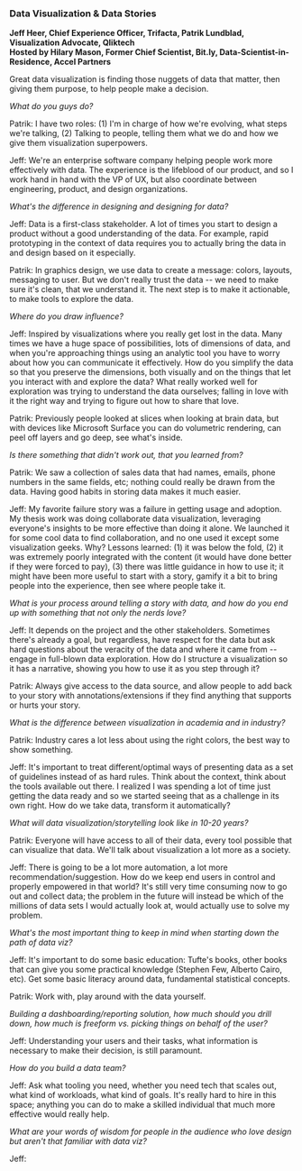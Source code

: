 ### Data Visualization & Data Stories

**Jeff Heer, Chief Experience Officer, Trifacta, Patrik Lundblad, Visualization Advocate, Qliktech**  
**Hosted by Hilary Mason, Former Chief Scientist, Bit.ly, Data-Scientist-in-Residence, Accel Partners**

Great data visualization is finding those nuggets of data that matter, then giving them purpose, to help people make a decision.

_What do you guys do?_

Patrik: I have two roles: (1) I'm in charge of how we're evolving, what steps we're talking, (2) Talking to people, telling them what we do and how we give them visualization superpowers.

Jeff: We're an enterprise software company helping people work more effectively with data. The experience is the lifeblood of our product, and so I work hand in hand with the VP of UX, but also coordinate between engineering, product, and design organizations.

_What's the difference in designing and designing for data?_

Jeff: Data is a first-class stakeholder. A lot of times you start to design a product without a good understanding of the data. For example, rapid prototyping in the context of data requires you to actually bring the data in and design based on it especially.

Patrik: In graphics design, we use data to create a message: colors, layouts, messaging to user. But we don't really trust the data -- we need to make sure it's clean, that we understand it. The next step is to make it actionable, to make tools to explore the data.

_Where do you draw influence?_

Jeff: Inspired by visualizations where you really get lost in the data. Many times we have a huge space of possibilities, lots of dimensions of data, and when you're approaching things using an analytic tool you have to worry about how you can communicate it effectively. How do you simplify the data so that you preserve the dimensions, both visually and on the things that let you interact with and explore the data? What really worked well for exploration was trying to understand the data ourselves; falling in love with it the right way and trying to figure out how to share that love.

Patrik: Previously people looked at slices when looking at brain data, but with devices like Microsoft Surface you can do volumetric rendering, can peel off layers and go deep, see what's inside.

_Is there something that didn't work out, that you learned from?_

Patrik: We saw a collection of sales data that had names, emails, phone numbers in the same fields, etc; nothing could really be drawn from the data. Having good habits in storing data makes it much easier.

Jeff: My favorite failure story was a failure in getting usage and adoption. My thesis work was doing collaborate data visualization, leveraging everyone's insights to be more effective than doing it alone. We launched it for some cool data to find collaboration, and no one used it except some visualization geeks. Why? Lessons learned: (1) it was below the fold, (2) it was extremely poorly integrated with the content (it would have done better if they were forced to pay), (3) there was little guidance in how to use it; it might have been more useful to start with a story, gamify it a bit to bring people into the experience, then see where people take it.

_What is your process around telling a story with data, and how do you end up with something that not only the nerds love?_

Jeff: It depends on the project and the other stakeholders. Sometimes there's already a goal, but regardless, have respect for the data but ask hard questions about the veracity of the data and where it came from -- engage in full-blown data exploration. How do I structure a visualization so it has a narrative, showing you how to use it as you step through it?

Patrik: Always give access to the data source, and allow people to add back to your story with annotations/extensions if they find anything that supports or hurts your story.

_What is the difference between visualization in academia and in industry?_

Patrik: Industry cares a lot less about using the right colors, the best way to show something.

Jeff: It's important to treat different/optimal ways of presenting data as a set of guidelines instead of as hard rules. Think about the context, think about the tools available out there. I realized I was spending a lot of time just getting the data ready and so we started seeing that as a challenge in its own right. How do we take data, transform it automatically?

_What will data visualization/storytelling look like in 10-20 years?_

Patrik: Everyone will have access to all of their data, every tool possible that can visualize that data. We'll talk about visualization a lot more as a society.

Jeff: There is going to be a lot more automation, a lot more recommendation/suggestion. How do we keep end users in control and properly empowered in that world? It's still very time consuming now to go out and collect data; the problem in the future will instead be which of the millions of data sets I would actually look at, would actually use to solve my problem.

_What's the most important thing to keep in mind when starting down the path of data viz?_

Jeff: It's important to do some basic education: Tufte's books, other books that can give you some practical knowledge (Stephen Few, Alberto Cairo, etc). Get some basic literacy around data, fundamental statistical concepts.

Patrik: Work with, play around with the data yourself.

_Building a dashboarding/reporting solution, how much should you drill down, how much is freeform vs. picking things on behalf of the user?_

Jeff: Understanding your users and their tasks, what information is necessary to make their decision, is still paramount.

_How do you build a data team?_

Jeff: Ask what tooling you need, whether you need tech that scales out, what kind of workloads, what kind of goals. It's really hard to hire in this space; anything you can do to make a skilled individual that much more effective would really help.

_What are your words of wisdom for people in the audience who love design but aren't that familiar with data viz?_

Jeff: 
